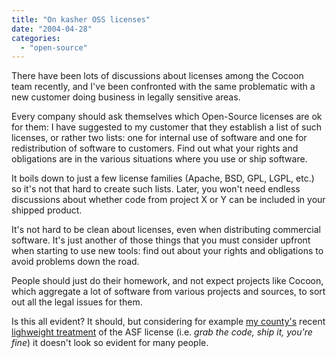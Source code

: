 ```yaml
---
title: "On kasher OSS licenses"
date: "2004-04-28"
categories: 
  - "open-source"
---
```


There have been lots of discussions about licenses among the Cocoon team recently, and I've been confronted with the same problematic with a new customer doing business in legally sensitive areas.

Every company should ask themselves which Open-Source licenses are ok for them: I have suggested to my customer that they establish a list of such licenses, or rather two lists: one for internal use of software and one for redistribution of software to customers. Find out what your rights and obligations are in the various situations where you use or ship software.

It boils down to just a few license families (Apache, BSD, GPL, LGPL, etc.) so it's not that hard to create such lists. Later, you won't need endless discussions about whether code from project X or Y can be included in your shipped product.

It's not hard to be clean about licenses, even when distributing commercial software. It's just another of those things that you must consider upfront when starting to use new tools: find out about your rights and obligations to avoid problems down the road.

People should just do their homework, and not expect projects like Cocoon, which aggregate a lot of software from various projects and sources, to sort out all the legal issues for them.

Is this all evident? It should, but considering for example [my county's](http://www.vaudtax.ch) recent [lighweight treatment](http://codeconsult.ch/bertrand/archives/000248.html) of the ASF license (i.e. _grab the code, ship it, you're fine_) it doesn't look so evident for many people.

